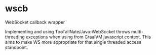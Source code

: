 
# wscb

WebSocket callback wrapper

Implementing and using TooTallNate/Java-WebSocket throws multi-threading exceptions when using from GraalVM javascript context.
This aims to make WS more appropriate for that single threaded access standpoint.
